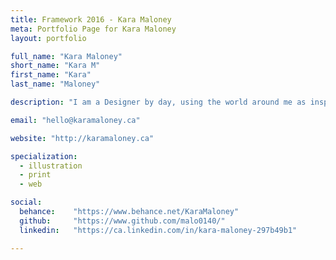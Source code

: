 ```yaml
---
title: Framework 2016 - Kara Maloney
meta: Portfolio Page for Kara Maloney
layout: portfolio

full_name: "Kara Maloney"
short_name: "Kara M"
first_name: "Kara"
last_name: "Maloney"

description: "I am a Designer by day, using the world around me as inspiration for creation. But by night I am a Ninja Turtle."

email: "hello@karamaloney.ca"

website: "http://karamaloney.ca"

specialization:
  - illustration
  - print
  - web

social:
  behance:    "https://www.behance.net/KaraMaloney"
  github:     "https://www.github.com/malo0140/"
  linkedin:   "https://ca.linkedin.com/in/kara-maloney-297b49b1"

---
```


